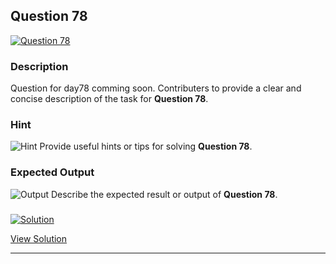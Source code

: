 


## Question 78
<a href="https://github.com/alishgosai/Python-Exercise-and-Solutions/blob/master/questions/Question78.md" target="_blank">
  <img src="https://img.shields.io/badge/Question-78-purple?style=for-the-badge&logoSize=60" alt="Question 78">
</a>

### **Description**
Question for day78 comming soon.
Contributers to provide a clear and concise description of the task for **Question 78**.

### **Hint**
![Hint](https://img.shields.io/badge/Hint:-blue)
Provide useful hints or tips for solving **Question 78**.

### **Expected Output**
![Output](https://img.shields.io/badge/Output:-blue)
Describe the expected result or output of **Question 78**.

### <a href="https://github.com/alishgosai/Python-Exercise-and-Solutions/blob/master/solutions/Solution78.js" target="_blank">
  <img src="https://img.shields.io/badge/Solution-1f8e00?style=for-the-badge&logo=solution&logoColor=white" alt="Solution">
</a>

<a href="https://github.com/alishgosai/Python-Exercise-and-Solutions/blob/master/solutions/Solution78.js" target="_blank">View Solution</a>

---

